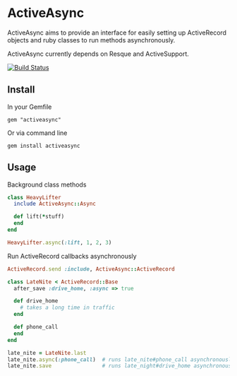 # ActiveAsync

ActiveAsync aims to provide an interface for easily setting up ActiveRecord objects
and ruby classes to run methods asynchronously.

ActiveAsync currently depends on Resque and ActiveSupport.

[![Build Status](https://secure.travis-ci.org/challengepost/activeasync.png)](http://travis-ci.org/challengepost/activeasync)

## Install

In your Gemfile

    gem "activeasync"

Or via command line

    gem install activeasync


## Usage

Background class methods

``` ruby
class HeavyLifter
  include ActiveAsync::Async

  def lift(*stuff)
  end
end

HeavyLifter.async(:lift, 1, 2, 3)
```

Run ActiveRecord callbacks asynchronously

``` ruby
ActiveRecord.send :include, ActiveAsync::ActiveRecord

class LateNite < ActiveRecord::Base
  after_save :drive_home, :async => true

  def drive_home
    # takes a long time in traffic
  end

  def phone_call
  end
end

late_nite = LateNite.last
late_nite.async(:phone_call)  # runs late_nite#phone_call asynchronously
late_nite.save                # runs late_night#drive_home asynchronously
```
